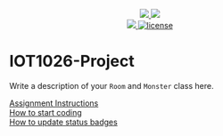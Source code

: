 <p align="center">
	<a href="https://github.com/rebeccaYMCG/IOT1026-Project/actions/workflows/ci.yml">
    <img src="https://github.com/rebeccaYMCG/IOT1026-Project/actions/workflows/ci.yml/badge.svg"/>
    </a>
	<a href="https://github.com/rebeccaYMCG/IOT1026-Project/actions/workflows/formatting.yml">
    <img src="https://github.com/rebeccaYMCG/IOT1026-Project/actions/workflows/formatting.yml/badge.svg"/>
	<br/>
    <a href="https://codecov.io/gh/GwGibson/IOT1026-Project" > 
    <img src="https://codecov.io/gh/GwGibson/IOT1026-Project/branch/main/graph/badge.svg?token=JS0857X5JD"/> 
	<img title="MIT License" alt="license" src="https://img.shields.io/badge/license-MIT-informational?style=flat-square">	
    </a>
</p>

# IOT1026-Project
Write a description of your `Room` and `Monster` class here.

[Assignment Instructions](docs/instructions.md)  
[How to start coding](docs/how-to-use.md)  
[How to update status badges](docs/how-to-update-badges.md)
